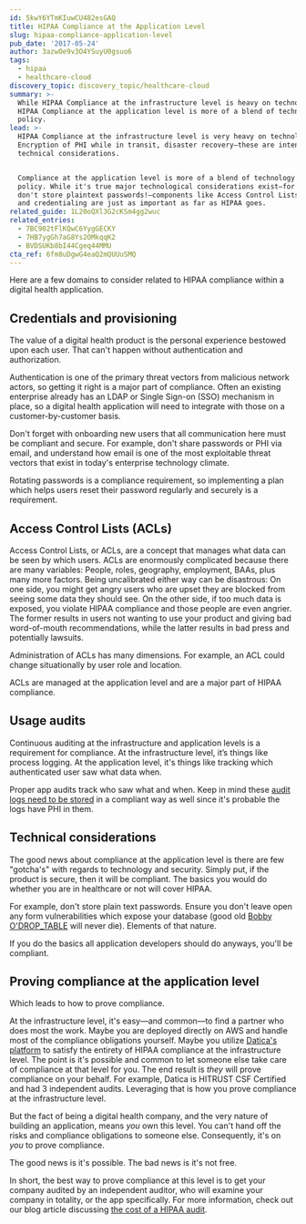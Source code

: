 ```yaml
---
id: 5kwY6YTmKIuwCU482esGAQ
title: HIPAA Compliance at the Application Level
slug: hipaa-compliance-application-level
pub_date: '2017-05-24'
author: 3azwOe9v3O4YSuyU0gsuo6
tags:
  - hipaa
  - healthcare-cloud
discovery_topic: discovery_topic/healthcare-cloud
summary: >-
  While HIPAA Compliance at the infrastructure level is heavy on technology,
  HIPAA Compliance at the application level is more of a blend of technology and
  policy.
lead: >-
  HIPAA Compliance at the infrastructure level is very heavy on technology.
  Encryption of PHI while in transit, disaster recovery—these are intense
  technical considerations.


  Compliance at the application level is more of a blend of technology and
  policy. While it's true major technological considerations exist—for example,
  don't store plaintext passwords!–components like Access Control Lists (ACLs)
  and credentialing are just as important as far as HIPAA goes.
related_guide: 1L20oQXl3G2cKSm4gg2wuc
related_entries:
  - 7BC902tFlKQwC6YygGECKY
  - 7HB7ygGh7aG8Ys2OMkqqK2
  - BVDSUKb8bI44Cgeq44MMU
cta_ref: 6fm8uDgwG4eaQ2mQUUuSMQ
---
```

Here are a few domains to consider related to HIPAA compliance within a digital health application.

## Credentials and provisioning
The value of a digital health product is the personal experience bestowed upon each user. That can't happen without authentication and authorization.

Authentication is one of the primary threat vectors from malicious network actors, so getting it right is a major part of compliance. Often an existing enterprise already has an LDAP or Single Sign-on (SSO) mechanism in place, so a digital health application will need to integrate with those on a customer-by-customer basis.

Don't forget with onboarding new users that all communication here must be compliant and secure. For example, don't share passwords or PHI via email, and understand how email is one of the most exploitable threat vectors that exist in today's enterprise technology climate.

Rotating passwords is a compliance requirement, so implementing a plan which helps users reset their password regularly and securely is a requirement.

## Access Control Lists (ACLs)
Access Control Lists, or ACLs, are a concept that manages what data can be seen by which users. ACLs are enormously complicated because there are many variables: People, roles, geography, employment, BAAs, plus many more factors. Being uncalibrated either way can be disastrous: On one side, you might get angry users who are upset they are blocked from seeing some data they should see. On the other side, if too much data is exposed, you violate HIPAA compliance and those people are even angrier. The former results in users not wanting to use your product and giving bad word-of-mouth recommendations, while the latter results in bad press and potentially lawsuits.

Administration of ACLs has many dimensions. For example, an ACL could change situationally by user role and location.

ACLs are managed at the application level and are a major part of HIPAA compliance.

## Usage audits
Continuous auditing at the infrastructure and application levels is a requirement for compliance. At the infrastructure level, it’s things like process logging. At the application level, it's things like tracking which authenticated user saw what data when.

Proper app audits track who saw what and when. Keep in mind these [audit logs need to be stored](https://datica.com/academy/hipaa-auditing-and-logging/) in a compliant way as well since it's probable the logs have PHI in them.

## Technical considerations
The good news about compliance at the application level is there are few "gotcha's" with regards to technology and security. Simply put, if the product is secure, then it will be compliant. The basics you would do whether you are in healthcare or not will cover HIPAA.

For example, don't store plain text passwords. Ensure you don't leave open any form vulnerabilities which expose your database (good old [Bobby O'DROP_TABLE](http://bobby-tables.com/) will never die). Elements of that nature.

If you do the basics all application developers should do anyways, you'll be compliant.

## Proving compliance at the application level
Which leads to how to prove compliance.

At the infrastructure level, it's easy—and common—to find a partner who does most the work. Maybe you are deployed directly on AWS and handle most of the compliance obligations yourself. Maybe you utilize [Datica's platform](https://datica.com/compliant-cloud/) to satisfy the entirety of HIPAA compliance at the infrastructure level. The point is it's possible and common to let someone else take care of compliance at that level for you. The end result is _they_ will prove compliance on your behalf. For example, Datica is HITRUST CSF Certified and had 3 independent audits. Leveraging that is how you prove compliance at the infrastructure level.

But the fact of being a digital health company, and the very nature of building an application, means _you_ own this level. You can't hand off the risks and compliance obligations to someone else. Consequently, it's on _you_ to prove compliance.

The good news is it's possible. The bad news is it's not free.

In short, the best way to prove compliance at this level is to get your company audited by an independent auditor, who will examine your company in totality, or the app specifically. For more information, check out our blog article discussing [the cost of a HIPAA audit](/blog/what-is-the-cost-of-a-hipaa-audit/).


  